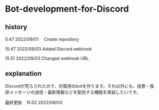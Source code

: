 # Bot-development-for-Discord

## history

5:47 2022/09/01 　Create repository

15:47 2022/09/03  Added Discord webhook

15:51 2022/09/03  Changed webhook URL

## explanation

Discordが荒らされたので、対策用のbotを作ります。それ以外にも、投票・挨拶メッセージの送信・最新情報などを配信する機能を実装したいです。

最終更新　15:52 2022/09/03
